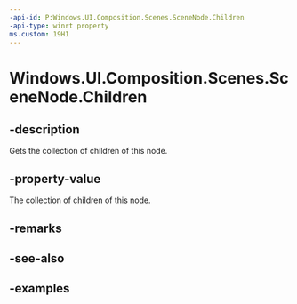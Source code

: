 ```yaml
---
-api-id: P:Windows.UI.Composition.Scenes.SceneNode.Children
-api-type: winrt property
ms.custom: 19H1
---
```


<!-- Property syntax.
public SceneNodeCollection Children { get; }
-->

# Windows.UI.Composition.Scenes.SceneNode.Children

## -description

Gets the collection of children of this node.



## -property-value

The collection of children of this node.

## -remarks

## -see-also

## -examples

